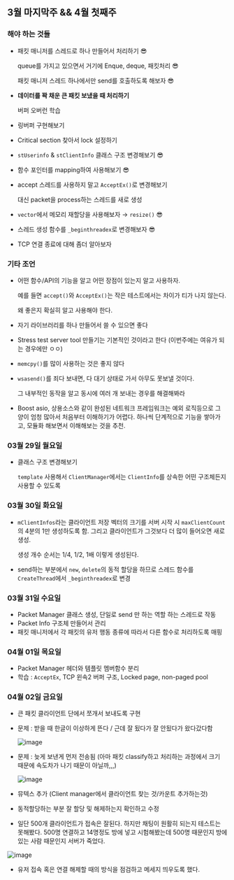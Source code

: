 ## 3월 마지막주 && 4월 첫째주

### 해야 하는 것들

- 패킷 매니저를 스레드로 하나 만들어서 처리하기 😎

  queue를 가지고 있으면서 거기에 Enque, deque, 패킷처리 😎

  패킷 매니저 스레드 하나에서만 send를 호출하도록 해보자 😎

- **데이터를 꽉 채운 큰 패킷 보냈을 때 처리하기**

  버퍼 오버런 학습

- 링버퍼 구현해보기

- Critical section 찾아서 lock 설정하기 

- `stUserinfo` & `stClientInfo` 클래스 구조 변경해보기 😎

- 함수 포인터를 mapping하여 사용해보기 😎

- accept 스레드를 사용하지 말고 `AcceptEx()`로 변경해보기

  대신 packet을 process하는 스레드를 새로 생성

- `vector`에서 메모리 재할당을 사용해보자 → `resize()` 😎

- 스레드 생성 함수를 `_beginthreadex`로 변경해보자 😎

- TCP 연결 종료에 대해 좀더 알아보자

### 기타 조언

- 어떤 함수/API의 기능을 알고 어떤 장점이 있는지 알고 사용하자.

  예를 들면 `accept()`와 `AcceptEx()`는 작은 테스트에서는 차이가 티가 나지 않는다.

  왜 좋은지 확실히 알고 사용해야 한다.

- 자기 라이브러리를 하나 만들어서 쓸 수 있으면 좋다

- Stress test server tool 만들기는 기본적인 것이라고 한다 (이번주에는 여유가 되는 경우에만 ㅇㅇ)

- `memcpy()`를 많이 사용하는 것은 좋지 않다

- `wsasend()`를 죄다 보내면, 다 대기 상태로 가서 아무도 못보낼 것이다.

  그 내부적인 동작을 알고 동시에 여러 개 보내는 경우를 해결해봐라

- Boost asio, 상용소스와 같이 완성된 네트워크 프레임워크는 예외 로직등으로 그 양이 엄청 많아서 처음부터 이해하기가 어렵다. 하나씩 단계적으로 기능을 쌓아가고, 모듈화 해보면서 이해해보는 것을 추천.



### 03월 29일 월요일

- 클래스 구조 변경해보기

  `template` 사용해서 `ClientManager`에서는 `ClientInfo`를 상속한 어떤 구조체든지 사용할 수 있도록

### 03월 30일 화요일

- `mClientInfos`라는 클라이언트 저장 벡터의 크기를 서버 시작 시 `maxClientCount`의 4분의 1만 생성하도록 함. 그리고 클라이언트가 그것보다 더 많이 들어오면 새로 생성.

  생성 개수 순서는 1/4, 1/2, 1배 이렇게 생성된다.

- send하는 부분에서 `new`, `delete`의 동적 할당을 하므로 스레드 함수를 `CreateThread`에서 `_beginthreadex`로 변경

### 03월 31일 수요일

- Packet Manager 클래스 생성, 단일로 send 만 하는 역할 하는 스레드로 작동
- Packet Info 구조체 만들어서 관리
- 패킷 매니저에서 각 패킷의 유저 행동 종류에 따라서 다른 함수로 처리하도록 매핑

### 04월 01일 목요일

- Packet Manager 헤더와 템플릿 멤버함수 분리
- 학습 : `AcceptEx`, TCP 윈속2 버퍼 구조, Locked page, non-paged pool

### 04월 02일 금요일

- 큰 패킷 클라이언트 단에서 쪼개서 보내도록 구현

- 문제 : 받을 때 한글이 이상하게 뜬다 / 근데 잘 됬다가 잘 안됬다가 왔다갔다함

  ![image](https://user-images.githubusercontent.com/41130448/113376265-410d9800-93ac-11eb-9ce9-265fdc03bcd9.png)

- 문제 : 늦게 보낸게 먼저 전송됨 (아마 패킷 classify하고 처리하는 과정에서 크기 때문에 속도차가 나기 때문이 아닐까,,,)

  ![image](https://user-images.githubusercontent.com/41130448/113375980-9f864680-93ab-11eb-8428-f5f4d239cbc2.png)

- 뮤텍스 추가 (Client manager에서 클라이언트 찾는 것/카운트 추가하는것)
- 동적할당하는 부분 잘 할당 및 해제하는지 확인하고 수정
- 일단 500개 클라이언트가 접속은 잘된다. 하지만 채팅이 원활히 되는지 테스트는 못해봤다. 500명 연결하고 14명정도 방에 넣고 시험해봤는데 500명 때문인지 방에 있는 사람 때문인지 서버가 죽었다.

![image](https://user-images.githubusercontent.com/41130448/113385144-7cb35c80-93c2-11eb-8b39-8cf5465accdc.png)

- 유저 접속 혹은 연결 해제할 때의 방식을 점검하고 메세지 띄우도록 했다.